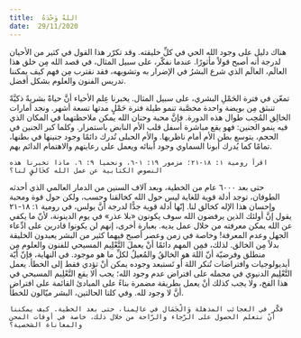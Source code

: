 ```yaml
---
title:  اللهُ وَحْدَهُ
date:  29/11/2020
---
```


هناك دليل على وجود الله الحي في كلِّ خليقته. وقد تكرّر هذا القول في كثير من الأحيان لدرجة أنه أصبح قولاً مأثورًا. عندما نفكّر، على سبيل المثال، في قصد الله مِن خلق هذا العالَم، العالَم الذي شرع البشرُ في الإضرار به وتشويهه، فقد نقترب مِن فهم كيف يمكننا تدريس الفنون والعلوم بشكل أفضل.

تمعّن في فترة الحَمْلِ البشري، على سبيل المثال. يخبرنا عِلم الأحياء أنَّ حياةً بشريةً ذكيَّةً تنبثق مِن بويضة واحدة مخصَّبة تنمو طيلة فترة حَمْلٍ مدتها تسعة أشهر. ونجد أمارات الخالِق المُحِب طوال هذه الدورة. فإنَّ محبة وحنان الله يمكن ملاحظتهما في المكان الذي فيه ينمو الجنين: فهو يقع مباشرة أسفل قلب الأم النابض باستمرار. وكلما كبر الجنين في الحجم، يتوسع بطن الأم أمام ناظريها. والأم الحبلى تُدرك دائمًا وجود جنينها في بطنها، تمامًا كما يُدرك أبونا السماوي وجود أبنائه ويعمل على رعايتهم والاهتمام الدائم بهم.

`اقرأ رومية ١: ١٨-٢١؛ مزمور ١٩: ١-٦، ونحميا ٩: ٦. ماذا تخبرنا هذه النصوص الكتابية عن عمل الله كخَالقٍ لنا؟`

حتى بعد ٦٠٠٠ عام من الخطية، وبعد آلاف السنين من الدمار العالمي الذي أحدثه الطوفان، توجد أدلة قوية للغاية ليس حول الله كخالقنا وحسب، ولكن حول قوة ومحبة وإحسان هذا الإله كخالق لنا. إنّها أدلة قوية جدًّا لدرجة أنَّ بولس، في رومية ١: ١٨-٢١ يقول إنَّ أولئك الذين يرفضون الله سوف يكونون «بلا عذر» في يوم الدينونة، لأنّ ما يكفي عن الله يمكن معرفته من خلال عمل يديه. بعبارة أخرى، إنهم لن يكونوا قادرين على ادِّعاء الجهل وعدم المعرفة! وخاصة في زمن وعصر أصبح فيهما كثير من البشر يعبدون الخليقة بدلاً مِن الخالق. لذلك، فمِن المهم دائمًا أنْ يعملَ التَّعْلِيم المسيحي للفنون والعلوم مِن منطلق وفرضيّة أنّ اللهَ هو الخالقُ والمُعيلُ لكلِّ ما هو موجود. في النهاية، فإنّ أيّة أيديولوجيات وافتراضات تُنكر اللهَ أو تَستبعد وجوده يمكن أنْ تؤدي فقط إلى الخطأ. يعمل التَّعْلِيم الدنيوي في مجمله على افتراض عدم وجود الله؛ يجب ألا يقع التَّعْلِيم المسيحي في هذا الفخ، ولا يجب كذلك أنْ يعمل بطريقة مضمرة بناءً على المبادئ القائمة على افتراض أنَّ لا وجود لله. وفي كلتا الحالتين، البشر ميّالون للخطأ.

`فكّر في العجائب المذهلة وَالْجَمَال في عالِمنا، حتى بعد الخطية. كيف يمكننا أنْ نتعلم الحصول على الرّجاء والرّاحة من خلال ذلك، خاصة في أوقات المحن والمعاناة الشخصية؟`